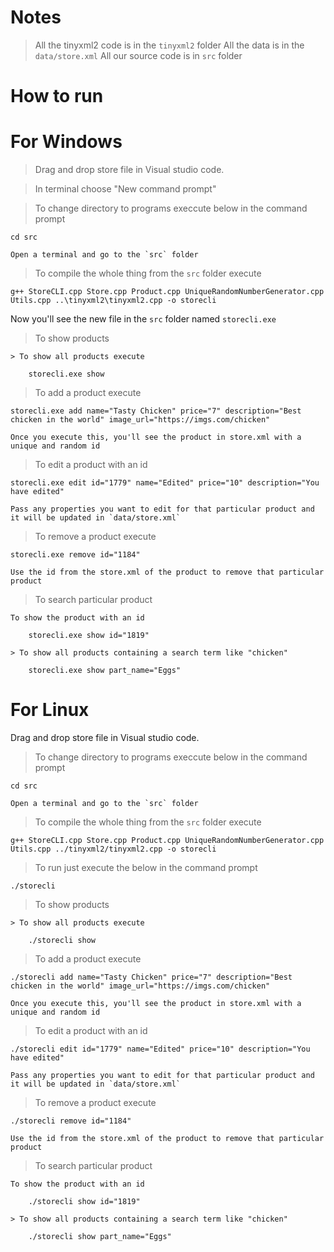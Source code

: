 # Notes

> All the tinyxml2 code is in the `tinyxml2` folder
> All the data is in the `data/store.xml`
> All our source code is in `src` folder

# How to run

# For Windows
> Drag and drop store file in Visual studio code.

> In terminal choose "New command prompt"

> To change directory to programs execcute below in the command prompt
    
    cd src

    Open a terminal and go to the `src` folder
    
> To compile the whole thing from the `src` folder execute

    g++ StoreCLI.cpp Store.cpp Product.cpp UniqueRandomNumberGenerator.cpp Utils.cpp ..\tinyxml2\tinyxml2.cpp -o storecli

Now you'll see the new file in the `src` folder named `storecli.exe`

> To show products

    > To show all products execute

        storecli.exe show

> To add a product execute

    storecli.exe add name="Tasty Chicken" price="7" description="Best chicken in the world" image_url="https://imgs.com/chicken"

    Once you execute this, you'll see the product in store.xml with a unique and random id


> To edit a product with an id

    storecli.exe edit id="1779" name="Edited" price="10" description="You have edited"

    Pass any properties you want to edit for that particular product and it will be updated in `data/store.xml`


> To remove a product execute

    storecli.exe remove id="1184"

    Use the id from the store.xml of the product to remove that particular product

>  To search particular product

    To show the product with an id

        storecli.exe show id="1819"

    > To show all products containing a search term like "chicken"

        storecli.exe show part_name="Eggs"

# For Linux

Drag and drop store file in Visual studio code.


> To change directory to programs execcute below in the command prompt
    
    cd src

    Open a terminal and go to the `src` folder
    
> To compile the whole thing from the `src` folder execute

    g++ StoreCLI.cpp Store.cpp Product.cpp UniqueRandomNumberGenerator.cpp Utils.cpp ../tinyxml2/tinyxml2.cpp -o storecli

> To run just execute the below in the command prompt

    ./storecli


> To show products

    > To show all products execute

        ./storecli show


> To add a product execute

    ./storecli add name="Tasty Chicken" price="7" description="Best chicken in the world" image_url="https://imgs.com/chicken"

    Once you execute this, you'll see the product in store.xml with a unique and random id


> To edit a product with an id

    ./storecli edit id="1779" name="Edited" price="10" description="You have edited"

    Pass any properties you want to edit for that particular product and it will be updated in `data/store.xml`


> To remove a product execute

    ./storecli remove id="1184"

    Use the id from the store.xml of the product to remove that particular product

>  To search particular product

    To show the product with an id

        ./storecli show id="1819"

    > To show all products containing a search term like "chicken"

        ./storecli show part_name="Eggs"